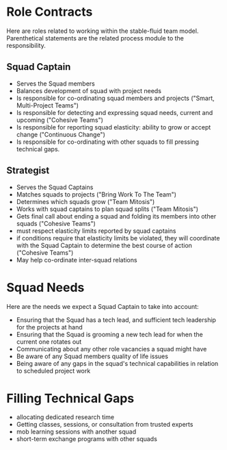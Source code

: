 Role Contracts
==============

Here are roles related to working within the stable-fluid team model. Parenthetical statements are the related process module to the responsibility.

Squad Captain
-------------

- Serves the Squad members
- Balances development of squad with project needs
- Is responsible for co-ordinating squad members and projects ("Smart, Multi-Project Teams")
- Is responsible for detecting and expressing squad needs, current and upcoming ("Cohesive Teams")
- Is responsible for reporting squad elasticity: ability to grow or accept change ("Continuous Change")
- Is responsible for co-ordinating with other squads to fill pressing technical gaps.

Strategist
----------

- Serves the Squad Captains
- Matches squads to projects ("Bring Work To The Team")
- Determines which squads grow ("Team Mitosis")
- Works with squad captains to plan squad splits ("Team Mitosis")
- Gets final call about ending a squad and folding its members into other squads ("Cohesive Teams")
- must respect elasticity limits reported by squad captains
- if conditions require that elasticity limits be violated, they will coordinate with the Squad Captain to determine the best course of action ("Cohesive Teams")
- May help co-ordinate inter-squad relations


Squad Needs
===========

Here are the needs we expect a Squad Captain to take into account:
  - Ensuring that the Squad has a tech lead, and sufficient tech leadership for the projects at hand
  - Ensuring that the Squad is grooming a new tech lead for when the current one rotates out
  - Communicating about any other role vacancies a squad might have
  - Be aware of any Squad members quality of life issues
  - Being aware of any gaps in the squad's technical capabilities in relation to scheduled project work

Filling Technical Gaps
======================

  - allocating dedicated research time
  - Getting classes, sessions, or consultation from trusted experts
  - mob learning sessions with another squad
  - short-term exchange programs with other squads

